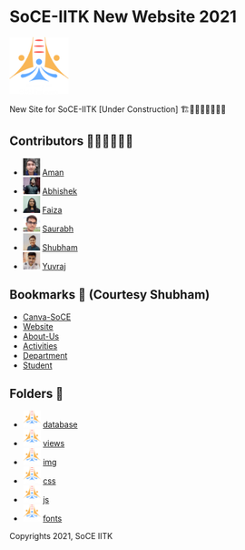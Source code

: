 # SoCE-IITK New Website 2021
<code><img height="100" src = "public/img/SoCE-logo.svg"></code>

New Site for SoCE-IITK [Under Construction] 🏗👷🏻‍♂️👷🏻‍♀️🚧


## Contributors 👷🏻‍♂️👷🏻‍♀️
-   <code><img height="30" src = "public/img/team/d2.jpg"></code> [Aman](https://github.com/amanks-20)
-   <code><img height="30" src = "public/img/team/w4.jpg"></code> [Abhishek](https://github.com/kabhishek20)
-   <code><img height="30" src = "public/img/team/w2.jpg"></code> [Faiza](https://github.com/faizak31)
-   <code><img height="30" src = "public/img/team/w5.jpg"></code> [Saurabh](https://github.com/sahay-saurabh)
-   <code><img height="30" src = "public/img/team/d5.jpg"></code> [Shubham](https://github.com/Shubham-707)
-   <code><img height="30" src = "public/img/team/w7.jpg"></code> [Yuvraj](https://github.com/Yuvraj1171)



## Bookmarks 📝 (Courtesy Shubham)

- [Canva-SoCE](https://www.canva.com/design/DAEsiQTOrrM/Tq0m9SvyOg_elmVW0HdLgA/view?website#2:title-page)
- [Website](https://www.canva.com/design/DAEsiQTOrrM/Tq0m9SvyOg_elmVW0HdLgA/view?website#2:contact-page)
- [About-Us](https://www.canva.com/design/DAEuaxDQGYc/XGKazHkNxQipher1FWnJDQ/view?website#2)
- [Activities](https://www.canva.com/design/DAEsivoIJ5Y/MLQnIQQE1s7_kb_s_vXRPg/view?website#2:activities)
- [Department](https://www.canva.com/design/DAEuYPG-TmA/X53Ir4oGb76Tg8_xrosrhg/view?website#2)
- [Student](https://www.canva.com/design/DAEuYHUTsPM/kaX1nOe1rP7Kr3-03QEFqg/view?website#2)

## Folders 📄
-   <code><img height="30" src = "public/img/SoCE-logo.svg"></code> [database](database/)
-   <code><img height="30" src = "public/img/SoCE-logo.svg"></code> [views](views/)
-   <code><img height="30" src = "public/img/SoCE-logo.svg"></code> [img](public/img/)
-   <code><img height="30" src = "public/img/SoCE-logo.svg"></code> [css](public/css/)
-   <code><img height="30" src = "public/img/SoCE-logo.svg"></code> [js](public/js/)
-   <code><img height="30" src = "public/img/SoCE-logo.svg"></code> [fonts](public/fonts/)



Copyrights 2021, SoCE IITK

